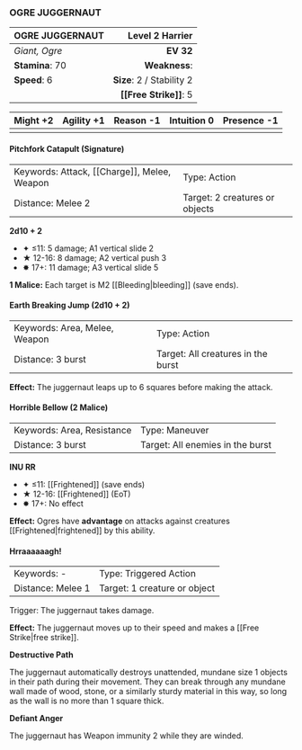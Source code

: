 ### OGRE JUGGERNAUT

| OGRE JUGGERNAUT |       **Level 2 Harrier** |
| :-------------- | ------------------------: |
| *Giant, Ogre*   |                 **EV 32** |
| **Stamina**: 70 |             **Weakness**: |
| **Speed**: 6    | **Size**: 2 / Stability 2 |
|                 |    **[[Free Strike]]**: 5 |

| **Might** +2 | **Agility** +1 | **Reason** -1 | **Intuition** 0 | **Presence** -1 |
| ------------ | -------------- | ------------- | --------------- | --------------- |
|              |                |               |                 |                 |

#### Pitchfork Catapult (Signature)

|                                             |                                |
| :------------------------------------------ | :----------------------------- |
| Keywords: Attack, [[Charge]], Melee, Weapon | Type: Action                   |
| Distance: Melee 2                           | Target: 2 creatures or objects |

**2d10 + 2**

- ✦ ≤11: 5 damage; A1 vertical slide 2
- ★ 12-16: 8 damage; A2 vertical push 3
- ✸ 17+: 11 damage; A3 vertical slide 5

**1 Malice:** Each target is M2 [[Bleeding|bleeding]] (save ends).

#### Earth Breaking Jump (2d10 + 2)

|                               |                                    |
| :---------------------------- | :--------------------------------- |
| Keywords: Area, Melee, Weapon | Type: Action                       |
| Distance: 3 burst             | Target: All creatures in the burst |

**Effect:** The juggernaut leaps up to 6 squares before making the attack.

#### Horrible Bellow (2 Malice)

|                            |                                  |
| :------------------------- | :------------------------------- |
| Keywords: Area, Resistance | Type: Maneuver                   |
| Distance: 3 burst          | Target: All enemies in the burst |

**INU RR**

- ✦ ≤11: [[Frightened]] (save ends)
- ★ 12-16: [[Frightened]] (EoT)
- ✸ 17+: No effect

**Effect:** Ogres have **advantage** on attacks against creatures [[Frightened|frightened]] by this ability.

#### Hrraaaaaagh!

|                   |                              |
| :---------------- | :--------------------------- |
| Keywords: -       | Type: Triggered Action       |
| Distance: Melee 1 | Target: 1 creature or object |

Trigger: The juggernaut takes damage.

**Effect:** The juggernaut moves up to their speed and makes a [[Free Strike|free strike]].

**Destructive Path**

The juggernaut automatically destroys unattended, mundane size 1 objects in their path during their movement. They can break through any mundane wall made of wood, stone, or a similarly sturdy material in this way, so long as the wall is no more than 1 square thick.

**Defiant Anger**

The juggernaut has Weapon immunity 2 while they are winded.
